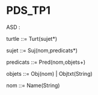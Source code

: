 # PDS_TP1

ASD :


turtle ::= Turt(sujet*)

sujet ::= Suj(nom,predicats*)

predicats ::= Pred(nom,objets+)

objets ::= Obj(nom) 
         | Objtxt(String)

nom ::= Name(String)


